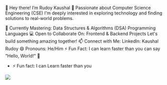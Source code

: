 👋 Hey there! I’m  Rudoy Kaushal
👀 Passionate about Computer Science Engineering (CSE)
I'm deeply interested in exploring technology and finding solutions to real-world problems.

🌱 Currently Mastering:
Data Structures & Algorithms (DSA)
Programming Languages
💻 Open to Collaborate On:
Frontend & Backend Projects
Let's build something amazing together!
📫 Connect with Me:
LinkedIn: Kaushal Rudoy
😄 Pronouns: He/Him
⚡ Fun Fact:
I can learn faster than you can say "Hello, World!" 🚀
- ⚡ Fun fact: I can Learn faster than you

<!---
KAUSHAL36977/KAUSHAL36977 is a ✨ special ✨ repository because its `README.md` (this file) appears on your GitHub profile.
You can click the Preview link to take a look at your changes.
--->
![](https://komarev.com/ghpvc/?username=your-github-username)
